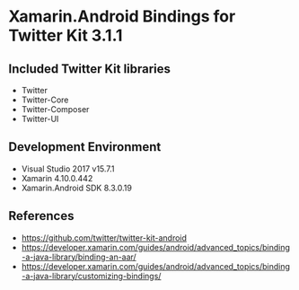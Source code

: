 # Xamarin.Android Bindings for Twitter Kit 3.1.1

## Included Twitter Kit libraries

- Twitter
- Twitter-Core
- Twitter-Composer
- Twitter-UI

## Development Environment

- Visual Studio 2017 v15.7.1
- Xamarin 4.10.0.442 
- Xamarin.Android SDK 8.3.0.19

## References

- https://github.com/twitter/twitter-kit-android
- https://developer.xamarin.com/guides/android/advanced_topics/binding-a-java-library/binding-an-aar/
- https://developer.xamarin.com/guides/android/advanced_topics/binding-a-java-library/customizing-bindings/
